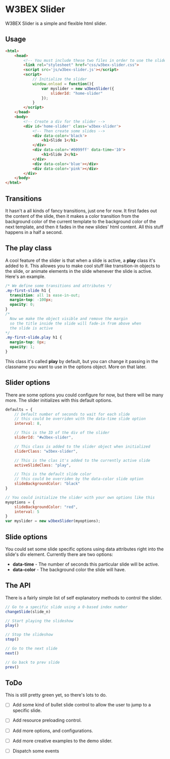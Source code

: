 W3BEX Slider
============
W3BEX Slider is a simple and flexible html slider.

Usage
-----
```html
<html>
	<head>
		<!-- You must include these two files in order to use the slider -->
		<link rel="stylesheet" href="css/w3bex-slider.css">
		<script src='js/w3bex-slider.js'></script>
		<script>
			// Initialize the slider
			window.onload = function(){
				var myslider = new w3bexSlider({
					sliderId: "home-slider"
				});
			}
		</script>
	</head>
	<body>
		<!-- Create a div for the slider -->
		<div id='home-slider' class='w3bex-slider'>
			<!-- Then create some slides -->
            <div data-color='black'>
                <h1>Slide 1</h1>
            </div>
            <div data-color='#0099ff' data-time='10'>
                <h1>Slide 2</h1>
            </div>
            <div data-color='blue'></div>
            <div data-color='pink'></div>
        </div>
	</body>
</html>
```

Transitions
-----------
It hasn't a all kinds of fancy transitions, just one for now. It first fades out the content of the slide, then it makes a color transition from the background color of the current template to the background color of the next template, and then it fades in the new slides' html content. All this stuff happens in a half a second.

The play class
--------------
A cool feature of the slider is that when a slide is active, a **play** class it's added to it. This allowes you to make cool stuff like transition-in objects to the slide, or animate elements in the slide whenever the slide is active. Here's an example.

```css
/* We define some transitions and attributes */
.my-first-slide h1 {
  transition: all 1s ease-in-out;
  margin-top: -100px;
  opacity: 0;
}
/* 
  Now we make the object visible and remove the margin
  so the title inside the slide will fade-in from above when
  the slide is active
*/
.my-first-slide.play h1 {
  margin-top: 0px;
  opacity: 1;
}
```
This class it's called **play** by default, but you can change it passing in the classname you want to use in the options object. More on that later.

Slider options
--------------
There are some options you could configure for now, but there will be many more. The slider initializes with this default options.
```javascript
defaults = {
	// Default number of seconds to wait for each slide
	// this could be overriden with the data-time slide option
	interval: 8,

	// This is the ID of the div of the slider
	sliderId: "#w3bex-slider",

	// This class is added to the slider object when initialized
	sliderClass: "w3bex-slider",

	// This is the clas it's added to the currently active slide
	activeSlideClass: "play",

	// This is the default slide color
	// this could be overriden by the data-color slide option
	slideBackgroundColor: "black"
}

// You could initialize the slider with your own options like this
myoptions = {
	slideBackgroundColor: "red",
	interval: 5
}
var myslider = new w3bexSlider(myoptions);
```

Slide options
-------------
You could set some slide specific options using data attributes right into the slide's div element. Currently there are two options:

- **data-time** - The number of seconds this particular slide will be active.
- **data-color** - The background color the slide will have.


The API
-------
There is a fairly simple list of self explanatory methods to control the slider.

```javascript
// Go to a specific slide using a 0-based index number
changeSlide(slide_n) 

// Start playing the slideshow
play()

// Stop the slideshow
stop()

// Go to the next slide
next()

// Go back to prev slide
prev()
```


ToDo
----
This is still pretty green yet, so there's lots to do.

- [ ] Add some kind of bullet slide control to allow the user to jump to a specific slide.
- [ ] Add resource preloading control.
- [ ] Add more options, and configurations.
- [ ] Add more creative examples to the demo slider.
- [ ] Dispatch some events

